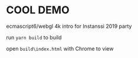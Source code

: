 COOL DEMO
=

ecmascript6/webgl 4k intro for Instanssi 2019 party

run `yarn build` to build

open `build\index.html` with Chrome to view

